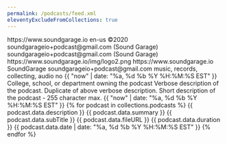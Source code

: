 ```yaml
---
permalink: /podcasts/feed.xml
eleventyExcludeFromCollections: true
---
```


<?xml version="1.0" encoding="utf-8"?>
<rss xmlns:atom="http://www.w3.org/2005/Atom" xmlns:itunes="http://www.itunes.com/dtds/podcast-1.0.dtd" xmlns:itunesu="http://www.itunesu.com/feed" version="2.0">
<channel>
<link>https://www.soundgarage.io</link>
<language>en-us</language>
<copyright>&#xA9;2020</copyright>
<webMaster>soundgarageio+podcast@gmail.com (Sound Garage)</webMaster>
<managingEditor>soundgarageio+podcast@gmail.com (Sound Garage)</managingEditor>
<image>
<url>https://www.soundgarage.io/img/logo2.png</url>
<title>SoundGarage 2020 Logo</title>
<link>https://www.soundgarage.io</link>
</image>
<itunes:owner>
<itunes:name>SoundGarage</itunes:name>
<itunes:email>soundgarageio+podcast@gmail.com</itunes:email>
</itunes:owner>
<itunes:category text="Music">
<itunes:category text="Music Commentary" />
</itunes:category>
<itunes:keywords>music, records, collecting, audio</itunes:keywords>
<itunes:explicit>no</itunes:explicit>
<itunes:image href="https://www.soundgarage.io/img/logo2.png" />
<atom:link href="http://www.soundgarage.io/podcasts/feed.xml" rel="self" type="application/rss+xml" />
<pubDate>{{ "now" | date: "%a, %d %b %Y %H:%M:%S EST" }}</pubDate>
<title>Verbose title of the podcast</title>
<itunes:author>College, school, or department owning the podcast</itunes:author>
<description>Verbose description of the podcast.</description>
<itunes:summary>Duplicate of above verbose description.</itunes:summary>
<itunes:subtitle>Short description of the podcast - 255 character max.</itunes:subtitle>
<lastBuildDate>{{ "now" | date: "%a, %d %b %Y %H:%M:%S EST" }}</lastBuildDate>
{% for podcast in collections.podcasts %}
<item>
<title>{{ podcast.data.title }}</title>
<description>{{ podcast.data.description }}</description>
<itunes:summary>{{ podcast.data.summary }}</itunes:summary>
<itunes:subtitle>{{ podcast.data.subTitle }}</itunes:subtitle>
<itunesu:category itunesu:code="112" />
<enclosure url="{{ podcast.data.fileURL }}" type="audio/mpeg" length="1" />
<guid>{{ podcast.data.fileURL }}</guid>
<itunes:duration>{{ podcast.data.duration }}</itunes:duration>
<pubDate>{{ podcast.data.date | date: "%a, %d %b %Y %H:%M:%S EST" }}</pubDate>
</item>
{% endfor %}
</channel>
</rss>
